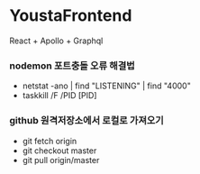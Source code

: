 # YoustaFrontend
React + Apollo + Graphql

### nodemon 포트충돌 오류 해결법
- netstat -ano | find "LISTENING" | find "4000"
- taskkill /F /PID [PID]

### github 원격저장소에서 로컬로 가져오기
- git fetch origin
- git checkout master
- git pull origin/master
